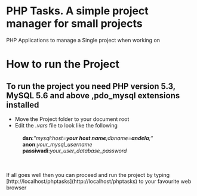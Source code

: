 # PHP Tasks. A simple project manager for small projects 
PHP Applications to manage a Single project when working on 

# **How to run the Project**<br>
<b>To run the project you need PHP version 5.3, MySQL 5.6 and above ,**pdo_mysql** extensions installed</b>
----------
  - Move the Project folder to your document root
  - Edit the *.vars* file to look like the following<br><br>
      &nbsp;&nbsp;&nbsp;&nbsp; **dsn**:*"mysql:host=**your host name**;dbname=**andela**;"*<br>
       &nbsp;&nbsp;&nbsp;&nbsp;&nbsp;**anon**:*your_mysql_username*<br>
       &nbsp;&nbsp;&nbsp;&nbsp;&nbsp;**passiwadi**:*your_user_database_password*<br>
<br>
<br>
If all goes well then you can proceed and run the project by typing [http://localhost/phptasks](http://localhost/phptasks) to your favourite web browser